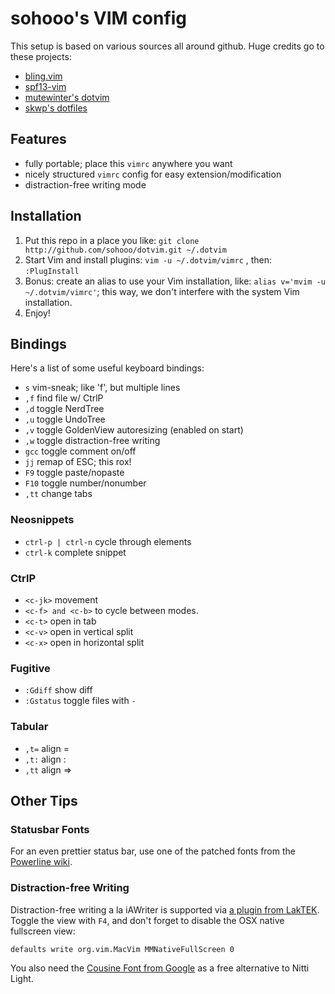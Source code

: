 # sohooo's VIM config

This setup is based on various sources all around github. Huge credits go to these projects:

- [bling.vim](https://github.com/bling/dotvim)
- [spf13-vim](https://github.com/spf13/spf13-vim)
- [mutewinter's dotvim](https://github.com/mutewinter/dot_vim)
- [skwp's dotfiles](https://github.com/skwp/dotfiles)


## Features

- fully portable; place this `vimrc` anywhere you want
- nicely structured `vimrc` config for easy extension/modification
- distraction-free writing mode


## Installation

1. Put this repo in a place you like: `git clone http://github.com/sohooo/dotvim.git ~/.dotvim`
2. Start Vim and install plugins: `vim -u ~/.dotvim/vimrc` , then: `:PlugInstall`
3. Bonus: create an alias to use your Vim installation, like: `alias v='mvim -u ~/.dotvim/vimrc'`; this way, we don't interfere with the system Vim installation.
4. Enjoy!


## Bindings

Here's a list of some useful keyboard bindings:

* `s`       vim-sneak; like 'f', but multiple lines
* `,f`      find file w/ CtrlP
* `,d`      toggle NerdTree
* `,u`      toggle UndoTree
* `,v`      toggle GoldenView autoresizing (enabled on start)
* `,w`      toggle distraction-free writing
* `gcc`     toggle comment on/off
* `jj`      remap of ESC; this rox!
* `F9`      toggle paste/nopaste
* `F10`     toggle number/nonumber
* `,tt`     change tabs


### Neosnippets

* `ctrl-p | ctrl-n`  cycle through elements
* `ctrl-k`           complete snippet


### CtrlP

* `<c-jk>`  movement
* `<c-f> and <c-b>` to cycle between modes.
* `<c-t>`   open in tab
* `<c-v>`   open in vertical split
* `<c-x>`   open in horizontal split


### Fugitive

* `:Gdiff`    show diff
* `:Gstatus`  toggle files with `-`

### Tabular

* `,t=`  align =
* `,t:`  align :
* `,tt`  align =>




## Other Tips

### Statusbar Fonts
For an even prettier status bar, use one of the patched fonts from the [Powerline wiki](https://github.com/Lokaltog/vim-powerline/wiki/Patched-fonts).


### Distraction-free Writing
Distraction-free writing a la iAWriter is supported via [a plugin from LakTEK](http://laktek.com/2012/09/05/distraction-free-writing-with-vim/). Toggle the view with `F4`, and don't forget to disable the OSX native fullscreen view:

    defaults write org.vim.MacVim MMNativeFullScreen 0

You also need the [Cousine Font from Google](http://www.fontsquirrel.com/fonts/cousine) as a free alternative to Nitti Light.
